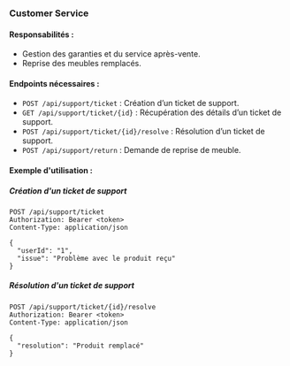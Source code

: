 ### Customer Service

#### Responsabilités :
- Gestion des garanties et du service après-vente.
- Reprise des meubles remplacés.

#### Endpoints nécessaires :
- `POST /api/support/ticket` : Création d’un ticket de support.
- `GET /api/support/ticket/{id}` : Récupération des détails d’un ticket de support.
- `POST /api/support/ticket/{id}/resolve` : Résolution d’un ticket de support.
- `POST /api/support/return` : Demande de reprise de meuble.

#### Exemple d'utilisation :

##### Création d'un ticket de support
```http
POST /api/support/ticket
Authorization: Bearer <token>
Content-Type: application/json

{
  "userId": "1",
  "issue": "Problème avec le produit reçu"
}
```

##### Résolution d'un ticket de support
```http
POST /api/support/ticket/{id}/resolve
Authorization: Bearer <token>
Content-Type: application/json

{
  "resolution": "Produit remplacé"
}
```